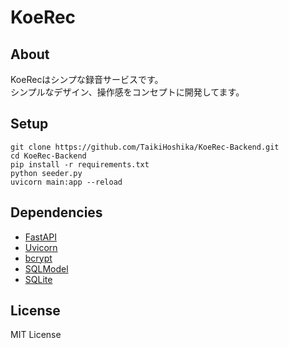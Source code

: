 # KoeRec
## About
KoeRecはシンプな録音サービスです。  
シンプルなデザイン、操作感をコンセプトに開発してます。

## Setup
```
git clone https://github.com/TaikiHoshika/KoeRec-Backend.git
cd KoeRec-Backend
pip install -r requirements.txt
python seeder.py
uvicorn main:app --reload
```

## Dependencies
- [FastAPI](https://github.com/tiangolo/fastapi)
- [Uvicorn](https://github.com/encode/uvicorn)
- [bcrypt](https://github.com/pyca/bcrypt/)
- [SQLModel](https://github.com/tiangolo/sqlmodel)
- [SQLite](https://www.sqlite.org/index.html)

## License
MIT License